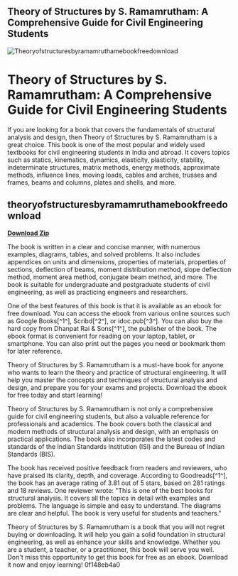 ## Theory of Structures by S. Ramamrutham: A Comprehensive Guide for Civil Engineering Students

 
![Theoryofstructuresbyramamruthamebookfreedownload](https://encrypted-tbn0.gstatic.com/images?q=tbn:ANd9GcT3ZU6SUGBCfJwcl28ZAGjPSgXhI-qanEDro6ZvgUcf2wGtHl6IsYTIoL1i)

 
# Theory of Structures by S. Ramamrutham: A Comprehensive Guide for Civil Engineering Students
  
If you are looking for a book that covers the fundamentals of structural analysis and design, then Theory of Structures by S. Ramamrutham is a great choice. This book is one of the most popular and widely used textbooks for civil engineering students in India and abroad. It covers topics such as statics, kinematics, dynamics, elasticity, plasticity, stability, indeterminate structures, matrix methods, energy methods, approximate methods, influence lines, moving loads, cables and arches, trusses and frames, beams and columns, plates and shells, and more.
 
## theoryofstructuresbyramamruthamebookfreedownload


[**Download Zip**](https://www.google.com/url?q=https%3A%2F%2Ffancli.com%2F2tLwpO&sa=D&sntz=1&usg=AOvVaw2cf3Vj7GnhkMG6uMAcsKyo)

  
The book is written in a clear and concise manner, with numerous examples, diagrams, tables, and solved problems. It also includes appendices on units and dimensions, properties of materials, properties of sections, deflection of beams, moment distribution method, slope deflection method, moment area method, conjugate beam method, and more. The book is suitable for undergraduate and postgraduate students of civil engineering, as well as practicing engineers and researchers.
  
One of the best features of this book is that it is available as an ebook for free download. You can access the ebook from various online sources such as Google Books[^1^], Scribd[^2^], or idoc.pub[^3^]. You can also buy the hard copy from Dhanpat Rai & Sons[^1^], the publisher of the book. The ebook format is convenient for reading on your laptop, tablet, or smartphone. You can also print out the pages you need or bookmark them for later reference.
  
Theory of Structures by S. Ramamrutham is a must-have book for anyone who wants to learn the theory and practice of structural engineering. It will help you master the concepts and techniques of structural analysis and design, and prepare you for your exams and projects. Download the ebook for free today and start learning!
  
Theory of Structures by S. Ramamrutham is not only a comprehensive guide for civil engineering students, but also a valuable reference for professionals and academics. The book covers both the classical and modern methods of structural analysis and design, with an emphasis on practical applications. The book also incorporates the latest codes and standards of the Indian Standards Institution (ISI) and the Bureau of Indian Standards (BIS).
  
The book has received positive feedback from readers and reviewers, who have praised its clarity, depth, and coverage. According to Goodreads[^1^], the book has an average rating of 3.81 out of 5 stars, based on 281 ratings and 18 reviews. One reviewer wrote: "This is one of the best books for structural analysis. It covers all the topics in detail with examples and problems. The language is simple and easy to understand. The diagrams are clear and helpful. The book is very useful for students and teachers."
  
Theory of Structures by S. Ramamrutham is a book that you will not regret buying or downloading. It will help you gain a solid foundation in structural engineering, as well as enhance your skills and knowledge. Whether you are a student, a teacher, or a practitioner, this book will serve you well. Don't miss this opportunity to get this book for free as an ebook. Download it now and enjoy learning!
 0f148eb4a0
